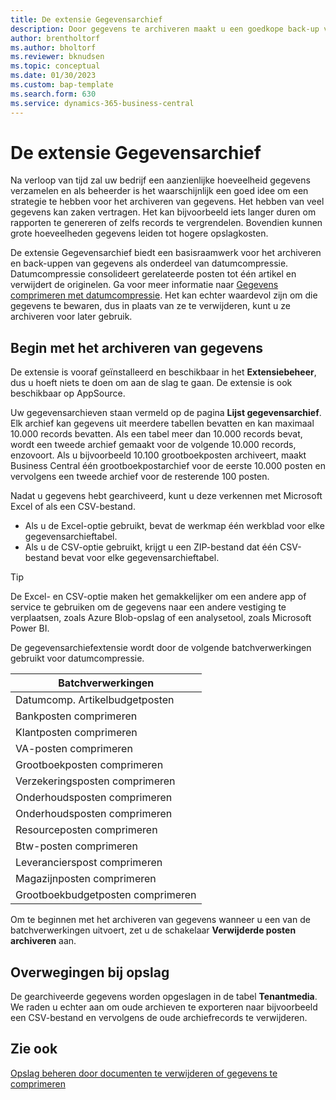 ```yaml
---
title: De extensie Gegevensarchief
description: Door gegevens te archiveren maakt u een goedkope back-up van uw records.
author: brentholtorf
ms.author: bholtorf
ms.reviewer: bknudsen
ms.topic: conceptual
ms.date: 01/30/2023
ms.custom: bap-template
ms.search.form: 630
ms.service: dynamics-365-business-central
---
```


# De extensie Gegevensarchief

Na verloop van tijd zal uw bedrijf een aanzienlijke hoeveelheid gegevens verzamelen en als beheerder is het waarschijnlijk een goed idee om een strategie te hebben voor het archiveren van gegevens. Het hebben van veel gegevens kan zaken vertragen. Het kan bijvoorbeeld iets langer duren om rapporten te genereren of zelfs records te vergrendelen. Bovendien kunnen grote hoeveelheden gegevens leiden tot hogere opslagkosten.

De extensie Gegevensarchief biedt een basisraamwerk voor het archiveren en back-uppen van gegevens als onderdeel van datumcompressie. Datumcompressie consolideert gerelateerde posten tot één artikel en verwijdert de originelen. Ga voor meer informatie naar [Gegevens comprimeren met datumcompressie](admin-manage-documents.md#compress-data-with-date-compression). Het kan echter waardevol zijn om die gegevens te bewaren, dus in plaats van ze te verwijderen, kunt u ze archiveren voor later gebruik.

## Begin met het archiveren van gegevens

De extensie is vooraf geïnstalleerd en beschikbaar in het **Extensiebeheer**, dus u hoeft niets te doen om aan de slag te gaan. De extensie is ook beschikbaar op AppSource.

Uw gegevensarchieven staan vermeld op de pagina **Lijst gegevensarchief**. Elk archief kan gegevens uit meerdere tabellen bevatten en kan maximaal 10.000 records bevatten. Als een tabel meer dan 10.000 records bevat, wordt een tweede archief gemaakt voor de volgende 10.000 records, enzovoort. Als u bijvoorbeeld 10.100 grootboekposten archiveert, maakt Business Central één grootboekpostarchief voor de eerste 10.000 posten en vervolgens een tweede archief voor de resterende 100 posten.

Nadat u gegevens hebt gearchiveerd, kunt u deze verkennen met Microsoft Excel of als een CSV-bestand.

* Als u de Excel-optie gebruikt, bevat de werkmap één werkblad voor elke gegevensarchieftabel.
* Als u de CSV-optie gebruikt, krijgt u een ZIP-bestand dat één CSV-bestand bevat voor elke gegevensarchieftabel.

> [!TIP]
> De Excel- en CSV-optie maken het gemakkelijker om een andere app of service te gebruiken om de gegevens naar een andere vestiging te verplaatsen, zoals Azure Blob-opslag of een analysetool, zoals Microsoft Power BI.

De gegevensarchiefextensie wordt door de volgende batchverwerkingen gebruikt voor datumcompressie.

|Batchverwerkingen  |
|---------|
|Datumcomp. Artikelbudgetposten |
|Bankposten comprimeren |
|Klantposten comprimeren |
|VA-posten comprimeren |
|Grootboekposten comprimeren |
|Verzekeringsposten comprimeren |
|Onderhoudsposten comprimeren |
|Onderhoudsposten comprimeren |
|Resourceposten comprimeren |
|Btw-posten comprimeren |
|Leverancierspost comprimeren |
|Magazijnposten comprimeren |
|Grootboekbudgetposten comprimeren |

Om te beginnen met het archiveren van gegevens wanneer u een van de batchverwerkingen uitvoert, zet u de schakelaar **Verwijderde posten archiveren** aan.

## Overwegingen bij opslag

De gearchiveerde gegevens worden opgeslagen in de tabel **Tenantmedia**. We raden u echter aan om oude archieven te exporteren naar bijvoorbeeld een CSV-bestand en vervolgens de oude archiefrecords te verwijderen.

## Zie ook

[Opslag beheren door documenten te verwijderen of gegevens te comprimeren](admin-manage-documents.md)
